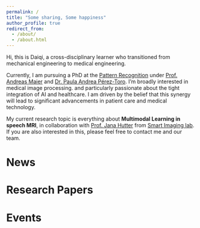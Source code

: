 ```yaml
---
permalink: /
title: "Some sharing, Some happiness"
author_profile: true
redirect_from: 
  - /about/
  - /about.html
---
```


Hi, this is Daiqi, a cross-disciplinary learner who transitioned from mechanical engineering to medical engineering. 

Currently, I am pursuing a PhD at the [Pattern Recognition](https://lme.tf.fau.de/) under [Prof. Andreas Maier](https://lme.tf.fau.de/person/maier/) and [Dr. Paula Andrea Pérez-Toro](https://lme.tf.fau.de/person/perez). I’m broadly interested in medical image processing. and particularly passionate about the tight integration of AI and healthcare. I am driven by the belief that this synergy will lead to significant advancements in patient care and medical technology.

My current research topic is everything about **Multimodal Learning in speech MRI**, in collaboration with [Prof. Jana Hutter](https://www.mr-physik.med.fau.de/en/team/prof-dr-jana-hutter/) from [Smart Imaging lab](https://www.mr-physik.med.fau.de/lab/smri-lab-hutter/). If you are also interested in this, please feel free to contact me and our team.



News
======

Research Papers
======

Events
======
